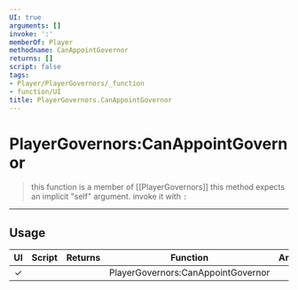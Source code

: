 ```yaml
---
UI: true
arguments: []
invoke: ':'
memberOf: Player
methodname: CanAppointGovernor
returns: []
script: false
tags:
- Player/PlayerGovernors/_function
- function/UI
title: PlayerGovernors.CanAppointGovernor
---
```

# PlayerGovernors:CanAppointGovernor
> this function is a member of [[PlayerGovernors]]
> this method expects an implicit "self" argument. invoke it with `:`
-----
## Usage
|  UI | Script | Returns | Function | Arguments |
|:---:|:------:|-------:|:--------:|:---------|
|✓| ||PlayerGovernors:CanAppointGovernor||
